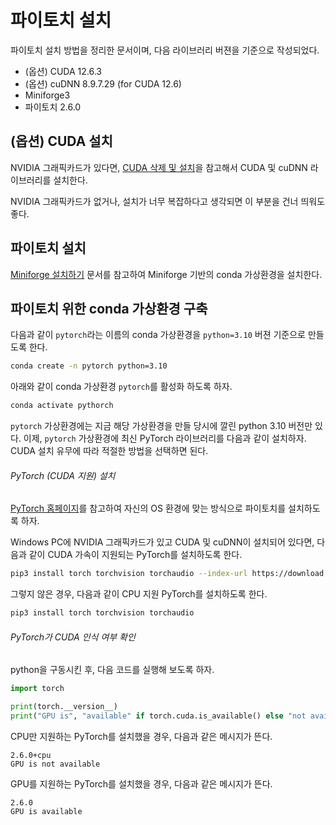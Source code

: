 # 파이토치 설치

파이토치 설치 방법을 정리한 문서이며, 다음 라이브러리 버젼을 기준으로 작성되었다.
- (옵션) CUDA 12.6.3
- (옵션) cuDNN 8.9.7.29 (for CUDA 12.6)
- Miniforge3
- 파이토치 2.6.0

## (옵션) CUDA 설치
NVIDIA 그래픽카드가 있다면, [CUDA 삭제 및 설치](https://stat-thon.tistory.com/104)을 참고해서 CUDA 및 cuDNN 라이브러리를 설치한다. 

NVIDIA 그래픽카드가 없거나, 설치가 너무 복잡하다고 생각되면 이 부분을 건너 띄워도 좋다.


## 파이토치 설치

[Miniforge 설치하기](miniforge.md) 문서를 참고하여 Miniforge 기반의 conda 가상환경을 설치한다.

## 파이토치 위한 conda 가상환경 구축

다음과 같이 `pytorch`라는 이름의 conda 가상환경을 `python=3.10` 버젼 기준으로 만들도록 한다.
```sh
conda create -n pytorch python=3.10
```

아래와 같이 conda 가상환경 `pytorch`를 활성화 하도록 하자.
```sh
conda activate pythorch
```

`pytorch` 가상환경에는 지금 해당 가상환경을 만들 당시에 깔린 python 3.10 버전만 있다. 이제, `pytorch` 가상환경에 최신 PyTorch 라이브러리를 다음과 같이 설치하자. CUDA 설치 유무에 따라 적절한 방법을 선택하면 된다.


###### PyTorch (CUDA 지원) 설치

[PyTorch 홈페이지](https://pytorch.org/)를 참고하여 자신의 OS 환경에 맞는 방식으로 파이토치를 설치하도록 하자.

Windows PC에 NVIDIA 그래픽카드가 있고 CUDA 및 cuDNN이 설치되어 있다면, 다음과 같이 CUDA 가속이 지원되는 PyTorch를 설치하도록 한다.
```sh
pip3 install torch torchvision torchaudio --index-url https://download.pytorch.org/whl/cu126
```

그렇지 않은 경우, 다음과 같이 CPU 지원 PyTorch를 설치하도록 한다.
```sh
pip3 install torch torchvision torchaudio
```


###### PyTorch가 CUDA 인식 여부 확인

python을 구동시킨 후, 다음 코드를 실행해 보도록 하자.
```python
import torch

print(torch.__version__)
print("GPU is", "available" if torch.cuda.is_available() else "not available")
```

CPU만 지원하는 PyTorch를 설치했을 경우, 다음과 같은 메시지가 뜬다.
```
2.6.0+cpu
GPU is not available
```

GPU를 지원하는 PyTorch를 설치했을 경우, 다음과 같은 메시지가 뜬다.
```
2.6.0
GPU is available
```
